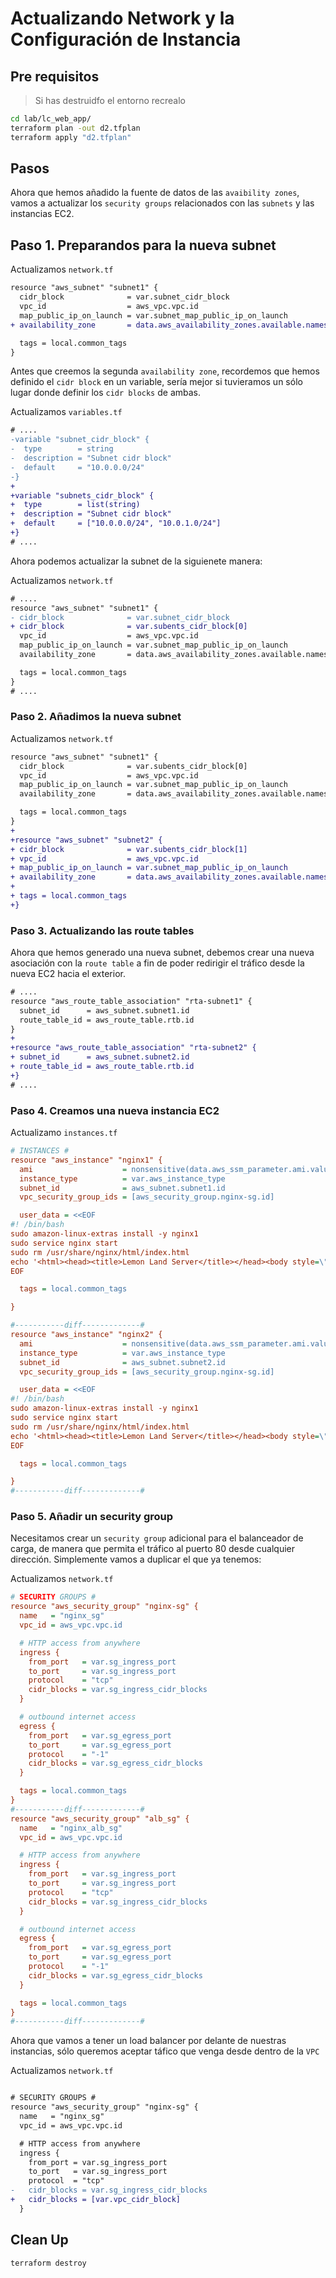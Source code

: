 # Actualizando Network y la Configuración de Instancia

## Pre requisitos

> Si has destruidfo el entorno recrealo

```bash
cd lab/lc_web_app/
terraform plan -out d2.tfplan
terraform apply "d2.tfplan"
```

## Pasos

Ahora que hemos añadido la fuente de datos de las `avaibility zones`, vamos a actualizar los `security groups` relacionados con las `subnets` y las instancias EC2.

## Paso 1. Preparandos para la nueva subnet

Actualizamos `network.tf`

```diff
resource "aws_subnet" "subnet1" {
  cidr_block              = var.subnet_cidr_block
  vpc_id                  = aws_vpc.vpc.id
  map_public_ip_on_launch = var.subnet_map_public_ip_on_launch
+ availability_zone       = data.aws_availability_zones.available.names[0]

  tags = local.common_tags
}
```

Antes que creemos la segunda `availability zone`, recordemos que hemos definido el `cidr block` en un variable, sería mejor si tuvieramos un sólo lugar donde definir los `cidr blocks` de ambas.

Actualizamos `variables.tf`

```diff
# ....
-variable "subnet_cidr_block" {
-  type        = string
-  description = "Subnet cidr block"
-  default     = "10.0.0.0/24"
-}
+
+variable "subnets_cidr_block" {
+  type        = list(string)
+  description = "Subnet cidr block"
+  default     = ["10.0.0.0/24", "10.0.1.0/24"]
+}
# ....
```

Ahora podemos actualizar la subnet de la siguienete manera:

Actualizamos `network.tf`

```diff
# ....
resource "aws_subnet" "subnet1" {
- cidr_block              = var.subnet_cidr_block
+ cidr_block              = var.subents_cidr_block[0]
  vpc_id                  = aws_vpc.vpc.id
  map_public_ip_on_launch = var.subnet_map_public_ip_on_launch
  availability_zone       = data.aws_availability_zones.available.names[0]

  tags = local.common_tags
}
# ....
```

### Paso 2. Añadimos la nueva subnet

Actualizamos `network.tf`

```diff
resource "aws_subnet" "subnet1" {
  cidr_block              = var.subents_cidr_block[0]
  vpc_id                  = aws_vpc.vpc.id
  map_public_ip_on_launch = var.subnet_map_public_ip_on_launch
  availability_zone       = data.aws_availability_zones.available.names[0]

  tags = local.common_tags
}
+
+resource "aws_subnet" "subnet2" {
+ cidr_block              = var.subents_cidr_block[1]
+ vpc_id                  = aws_vpc.vpc.id
+ map_public_ip_on_launch = var.subnet_map_public_ip_on_launch
+ availability_zone       = data.aws_availability_zones.available.names[1]
+
+ tags = local.common_tags
+}
```

### Paso 3. Actualizando las route tables

Ahora que hemos generado una nueva subnet, debemos crear una nueva asociación con la `route table` a fin de poder redirigir el tráfico desde la nueva EC2 hacia el exterior.

```diff
# ....
resource "aws_route_table_association" "rta-subnet1" {
  subnet_id      = aws_subnet.subnet1.id
  route_table_id = aws_route_table.rtb.id
}
+
+resource "aws_route_table_association" "rta-subnet2" {
+ subnet_id      = aws_subnet.subnet2.id
+ route_table_id = aws_route_table.rtb.id
+}
# ....
```

### Paso 4. Creamos una nueva instancia EC2

Actualizamo `instances.tf`

```ini
# INSTANCES #
resource "aws_instance" "nginx1" {
  ami                    = nonsensitive(data.aws_ssm_parameter.ami.value)
  instance_type          = var.aws_instance_type
  subnet_id              = aws_subnet.subnet1.id
  vpc_security_group_ids = [aws_security_group.nginx-sg.id]

  user_data = <<EOF
#! /bin/bash
sudo amazon-linux-extras install -y nginx1
sudo service nginx start
sudo rm /usr/share/nginx/html/index.html
echo '<html><head><title>Lemon Land Server</title></head><body style=\"background-color:#1F778D\"><p style=\"text-align: center;\"><span style=\"color:#FFFFFF;\"><span style=\"font-size:28px;\">Welcome to &#127819; land</span></span></p></body></html>' | sudo tee /usr/share/nginx/html/index.html
EOF

  tags = local.common_tags

}

#-----------diff-------------#
resource "aws_instance" "nginx2" {
  ami                    = nonsensitive(data.aws_ssm_parameter.ami.value)
  instance_type          = var.aws_instance_type
  subnet_id              = aws_subnet.subnet2.id
  vpc_security_group_ids = [aws_security_group.nginx-sg.id]

  user_data = <<EOF
#! /bin/bash
sudo amazon-linux-extras install -y nginx1
sudo service nginx start
sudo rm /usr/share/nginx/html/index.html
echo '<html><head><title>Lemon Land Server</title></head><body style=\"background-color:#1F778D\"><p style=\"text-align: center;\"><span style=\"color:#FFFFFF;\"><span style=\"font-size:28px;\">Welcome to &#127819; land</span></span></p></body></html>' | sudo tee /usr/share/nginx/html/index.html
EOF

  tags = local.common_tags

}
#-----------diff-------------#
```

### Paso 5. Añadir un security group

Necesitamos crear un `security group` adicional para el balanceador de carga, de manera que permita el tráfico al puerto 80 desde cualquier dirección. Simplemente vamos a duplicar el que ya tenemos:

Actualizamos `network.tf`

```ini
# SECURITY GROUPS #
resource "aws_security_group" "nginx-sg" {
  name   = "nginx_sg"
  vpc_id = aws_vpc.vpc.id

  # HTTP access from anywhere
  ingress {
    from_port   = var.sg_ingress_port
    to_port     = var.sg_ingress_port
    protocol    = "tcp"
    cidr_blocks = var.sg_ingress_cidr_blocks
  }

  # outbound internet access
  egress {
    from_port   = var.sg_egress_port
    to_port     = var.sg_egress_port
    protocol    = "-1"
    cidr_blocks = var.sg_egress_cidr_blocks
  }

  tags = local.common_tags
}
#-----------diff-------------#
resource "aws_security_group" "alb_sg" {
  name   = "nginx_alb_sg"
  vpc_id = aws_vpc.vpc.id

  # HTTP access from anywhere
  ingress {
    from_port   = var.sg_ingress_port
    to_port     = var.sg_ingress_port
    protocol    = "tcp"
    cidr_blocks = var.sg_ingress_cidr_blocks
  }

  # outbound internet access
  egress {
    from_port   = var.sg_egress_port
    to_port     = var.sg_egress_port
    protocol    = "-1"
    cidr_blocks = var.sg_egress_cidr_blocks
  }

  tags = local.common_tags
}
#-----------diff-------------#
```

Ahora que vamos a tener un load balancer por delante de nuestras instancias, sólo queremos aceptar táfico que venga desde dentro de la `VPC`

Actualizamos `network.tf`

```diff

# SECURITY GROUPS #
resource "aws_security_group" "nginx-sg" {
  name   = "nginx_sg"
  vpc_id = aws_vpc.vpc.id

  # HTTP access from anywhere
  ingress {
    from_port = var.sg_ingress_port
    to_port   = var.sg_ingress_port
    protocol  = "tcp"
-   cidr_blocks = var.sg_ingress_cidr_blocks
+   cidr_blocks = [var.vpc_cidr_block]
  }

```


## Clean Up

```bash
terraform destroy
```